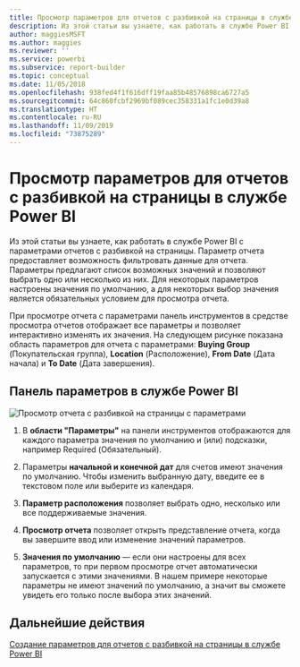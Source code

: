 ```yaml
---
title: Просмотр параметров для отчетов с разбивкой на страницы в службе Power BI
description: Из этой статьи вы узнаете, как работать в службе Power BI с параметрами отчетов с разбивкой на страницы.
author: maggiesMSFT
ms.author: maggies
ms.reviewer: ''
ms.service: powerbi
ms.subservice: report-builder
ms.topic: conceptual
ms.date: 11/05/2018
ms.openlocfilehash: 938fed4f1f616dff19faa85b48576898ca6727a5
ms.sourcegitcommit: 64c860fcbf2969bf089cec358331a1fc1e0d39a8
ms.translationtype: HT
ms.contentlocale: ru-RU
ms.lasthandoff: 11/09/2019
ms.locfileid: "73875289"
---
```

# <a name="view-parameters-for-paginated-reports-in-the-power-bi-service"></a>Просмотр параметров для отчетов с разбивкой на страницы в службе Power BI

Из этой статьи вы узнаете, как работать в службе Power BI с параметрами отчетов с разбивкой на страницы.  Параметр отчета предоставляет возможность фильтровать данные для отчета. Параметры предлагают список возможных значений и позволяют выбрать одно или несколько из них. Для некоторых параметров настроены значения по умолчанию, а для некоторых выбор значения является обязательных условием для просмотра отчета.  

При просмотре отчета с параметрами панель инструментов в средстве просмотра отчетов отображает все параметры и позволяет интерактивно изменять их значения. На следующем рисунке показана область параметров для отчета с параметрами: **Buying Group** (Покупательская группа), **Location** (Расположение), **From Date** (Дата начала) и **To Date** (Дата завершения).  

## <a name="parameters-pane-in-the-power-bi-service"></a>Панель параметров в службе Power BI

![Просмотр отчета с разбивкой на страницы с параметрами](media/paginated-reports-view-parameters/power-bi-paginated-view-parameters.png)
  
1.  В **области "Параметры"** на панели инструментов отображаются для каждого параметра значения по умолчанию и (или) подсказки, например Required (Обязательный).    
  
2.  Параметры **начальной и конечной дат** для счетов имеют значения по умолчанию. Чтобы изменить выбранную дату, введите ее в текстовом поле или выберите из календаря.  
  
3.  **Параметр расположения** позволяет выбрать одно, несколько или все поддерживаемые значения. 
  
4.  **Просмотр отчета** позволяет открыть представление отчета, когда вы завершите ввод или изменение значений параметров. 

5. **Значения по умолчанию** — если они настроены для всех параметров, то при первом просмотре отчет автоматически запускается с этими значениями. В нашем примере некоторые параметры не имеют значений по умолчанию, а значит вы сможете увидеть его только после выбора этих значений.  

## <a name="next-steps"></a>Дальнейшие действия

[Создание параметров для отчетов с разбивкой на страницы в службе Power BI](paginated-reports-parameters.md)
